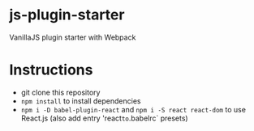 # js-plugin-starter
VanillaJS plugin starter with Webpack

# Instructions
- git clone this repository
- `npm install` to install dependencies
- `npm i -D babel-plugin-react` and `npm i -S react react-dom` to use React.js (also add entry 'react` to `.babelrc` presets)
